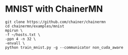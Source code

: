 # MNIST with ChainerMN

```
git clone https://github.com/chainer/chainermn
cd chainermn/examples/mnist
mpirun \
-f ~/hosts.txt \
-ppn 4 -n 32 \
-envall \
python train_mnist.py -g --communicator non_cuda_aware
```
